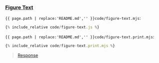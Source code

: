 ### [Figure Text](code.zip)

`{{ page.path | replace:'README.md','' }}code/figure-text.mjs`:

```js
{% include_relative code/figure-text.js %}
```

`{{ page.path | replace:'README.md','' }}code/figure-text.print.mjs`:

```js
{% include_relative code/figure-text.print.mjs %}
```

> [Response](response/figure-text.js)
